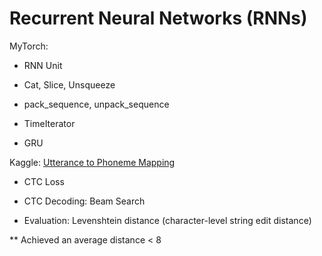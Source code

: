 # Recurrent Neural Networks (RNNs)

MyTorch: 

* RNN Unit

* Cat, Slice, Unsqueeze

* pack_sequence, unpack_sequence

* TimeIterator

* GRU

Kaggle: [Utterance to Phoneme Mapping](https://www.kaggle.com/c/11-785-fall-20-homework-3/)

* CTC Loss

* CTC Decoding: Beam Search

* Evaluation: Levenshtein distance (character-level string edit distance)

** Achieved an average distance < 8
